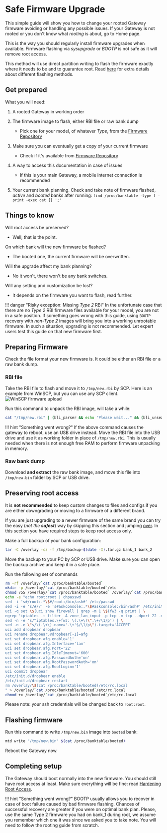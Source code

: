 # Safe Firmware Upgrade

This simple guide will show you how to change your rooted Gateway firmware avoiding or handling any possible issues. If your Gateway is not rooted or you don't know what *rooting* is about, go to Home page.

This is the way you should regularly install firmware upgrades when available. Firmware flashing via *sysupgrade* or *BOOTP* is not safe as it will remove root access.

This method will use direct partition writing to flash the firmware exactly where it needs to be and to guarantee root. Read [here](../Resources/#different-methods-of-flashing-firmwares) for extra details about different flashing methods.

## Get prepared

What you will need:

1. A rooted Gateway in working order

2. The firmware image to flash, either RBI file or raw bank dump
    - Pick one for your model, of whatever *Type*, from the [Firmware Repository](../Repository/)

3. Make sure you can eventually get a copy of your current firmware
    - Check if it's available from [Firmware Repository](../Repository/)

4. A way to access this documentation in case of issues
    - If this is your main Gateway, a mobile internet connection is recommended

5. Your current bank planning. Check and take note of firmware flashed, *active* and *booted* banks after running:
`find /proc/banktable -type f -print -exec cat {} ';'`

## Things to know

Will root access be preserved?
  - Well, that is the point.

On which bank will the new firmware be flashed?
  - The booted one, the current firmware will be overwritten.

Will the upgrade affect my bank planning?
  - No it won't, there won't be any bank switches.

Will any setting and customization be lost?
  - It depends on the firmware you want to flash, read further.

!!! danger "Risky exception: Missing *Type 2* RBI"
    In the unfortunate case that there are no *Type 2* RBI firmware files available for your model, you are not in a safe position. If something goes wrong with this guide, using `BOOTP` recovery with *non-Type  2* images will bring you into a working unrootable firmware. In such a situation, upgrading is not recommended. Let expert users test this guide on that new firmware first.

## Preparing Firmware

Check the file format your new firmware is. It could be either an RBI file or a raw bank dump.

### RBI file

Take the RBI file to flash and move it to `/tmp/new.rbi` by SCP. Here is an example from WinSCP, but you can use any SCP client.
![WinSCP firmware upload](../images/winscp_upload.png)

Run this command to unpack the RBI image, will take a while:

```bash
cat "/tmp/new.rbi" | (bli_parser && echo "Please wait..." && (bli_unseal | dd bs=4 skip=1 seek=1 of="/tmp/new.bin"))
```

!!! hint "Something went wrong?"
    If the above command causes the gateway to reboot, use an USB drive instead. Move the RBI file into the USB drive and use it as working folder in place of `/tmp/new.rbi`. This is usually needed when there is not enough free RAM to perform firmware unpacking in memory.

### Raw bank dump

Download **and extract** the raw bank image, and move this file into `/tmp/new.bin` folder by SCP or USB drive.

## Preserving root access

It is **not recommended** to keep custom changes to files and configs if you are either downgrading or moving to a firmware of a different brand.

If you are just upgrading to a newer firmware of the same brand you can try the easy (*not the **safest***) way by skipping this section and jumping [over](#flashing-firmware). In this section you have required steps to keep root access only.

Make a full backup of your bank configuration:

```bash
tar -C /overlay -cz -f /tmp/backup-$(date -I).tar.gz bank_1 bank_2
```

Move the backup to your PC by SCP or USB drive. Make sure you can open the backup archive and keep it in a safe place.

Run the following set of commands

```bash
rm -rf /overlay/`cat /proc/banktable/booted`
mkdir -p /overlay/`cat /proc/banktable/booted`/etc
chmod 755 /overlay/`cat /proc/banktable/booted` /overlay/`cat /proc/banktable/booted`/etc
echo -e "echo root:root | chpasswd
sed -i 's#/root:.*\$#/root:/bin/ash#' /etc/passwd
sed -i -e 's/#//' -e 's#askconsole:.*\$#askconsole:/bin/ash#' /etc/inittab
uci -q set \$(uci show firewall | grep -m 1 \$(fw3 -q print | \
egrep 'iptables -t filter -A zone_lan_input -p tcp -m tcp --dport 22 -m comment --comment \"!fw3: .+\" -j DROP' | \
sed -n -e 's/^iptables.\+fw3: \(.\+\)\".\+/\1/p') | \
sed -n -e \"s/\(.\+\).name='.\+'$/\1/p\").target='ACCEPT'
uci add dropbear dropbear
uci rename dropbear.@dropbear[-1]=afg
uci set dropbear.afg.enable='1'
uci set dropbear.afg.Interface='lan'
uci set dropbear.afg.Port='22'
uci set dropbear.afg.IdleTimeout='600'
uci set dropbear.afg.PasswordAuth='on'
uci set dropbear.afg.RootPasswordAuth='on'
uci set dropbear.afg.RootLogin='1'
uci commit dropbear
/etc/init.d/dropbear enable
/etc/init.d/dropbear restart
rm /overlay/\$(cat /proc/banktable/booted)/etc/rc.local
" > /overlay/`cat /proc/banktable/booted`/etc/rc.local
chmod +x /overlay/`cat /proc/banktable/booted`/etc/rc.local
```

Please note: your ssh credentials will be changed back to `root:root`.

## Flashing firmware

Run this command to write `/tmp/new.bin` image into `booted` bank:

```bash
mtd write "/tmp/new.bin" $(cat /proc/banktable/booted)
```

Reboot the Gateway now.

## Completing setup

The Gateway should boot normally into the new firmware. You should still have root access at least. Make sure everything will be fine: read [Hardening Root Access](../Hardening/).

!!! hint "Something went wrong?"
    BOOTP usually allows you to recover in case of boot failure caused by bad firmware flashing. Chances of successful recovery are greater if you were on optimal bank plan. Please, use the same Type 2 firmware you had on bank_1 during root, we assume you remember which one it was since we asked you to take note. You will need to follow the rooting guide from scratch.
